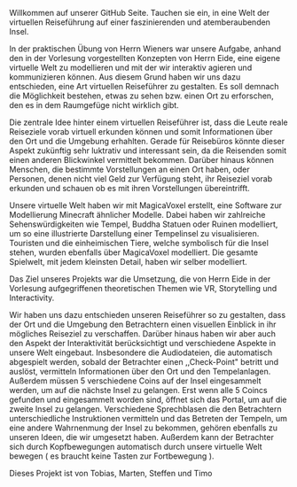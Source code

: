 Willkommen auf unserer GitHub Seite. Tauchen sie ein, in eine Welt der virtuellen Reiseführung auf einer faszinierenden und atemberaubenden Insel.

In der praktischen Übung von Herrn Wieners war unsere Aufgabe, anhand den in der Vorlesung vorgestellten Konzepten von Herrn Eide, eine eigene virtuelle Welt zu modellieren und mit der wir interaktiv agieren und kommunizieren können. Aus diesem Grund haben wir uns dazu entschieden, eine Art virtuellen Reiseführer zu gestalten. Es soll demnach die Möglichkeit bestehen, etwas zu sehen bzw. einen Ort zu erforschen, den es in dem Raumgefüge nicht wirklich gibt.

Die zentrale Idee hinter einem virtuellen Reiseführer ist, dass die Leute reale Reiseziele vorab virtuell erkunden können und somit Informationen über den Ort und die Umgebung erhahlten. Gerade für Reisebüros könnte dieser Aspekt zukünftig sehr luktrativ und interessant sein, da die Reisenden somit einen anderen Blickwinkel vermittelt bekommen. Darüber hinaus können Menschen, die bestimmte Vorstellungen an einen Ort haben, oder Personen, denen nicht viel Geld zur Verfügung steht, ihr Reiseziel vorab erkunden und schauen ob es mit ihren Vorstellungen übereintrifft.

Unsere virtuelle Welt haben wir mit MagicaVoxel erstellt, eine Software zur Modellierung Minecraft ähnlicher Modelle. Dabei haben wir zahlreiche Sehenswürdigkeiten wie Tempel, Buddha Statuen oder Ruinen modelliert, um so eine illustrierte Darstellung einer Tempelinsel zu visualisieren. Touristen und die einheimischen Tiere, welche symbolisch für die Insel stehen, wurden ebenfalls über MagicaVoxel modelliert. Die gesamte Spielwelt, mit jedem kleinsten Detail, haben wir selber modelliert.

Das Ziel unseres Projekts war die Umsetzung, die von Herrn Eide in der Vorlesung aufgegriffenen theoretischen Themen wie VR, Storytelling und Interactivity. 

Wir haben uns dazu entschieden unseren Reiseführer so zu gestalten, dass der Ort und die Umgebung den Betrachtern einen visuellen Einblick in ihr mögliches Reiseziel zu verschaffen. Darüber hinaus haben wir aber auch den Aspekt der Interaktivität berücksichtigt und verschiedene Aspekte in unsere Welt eingebaut. Insbesondere die Audiodateien, die automatisch abgespielt werden, sobald der Betrachter einen ,,Check-Point" betritt und auslöst, vermitteln Informationen über den Ort und den Tempelanlagen. Außerdem müssen 5 verschiedene Coins auf der Insel eingesammelt werden, um auf die nächste Insel zu gelangen. Erst wenn alle 5 Coincs gefunden und eingesammelt worden sind, öffnet sich das Portal, um auf die zweite Insel zu gelangen. Verschiedene Sprechblasen die den Betrachtern unterschiedliche Instruktionen vermitteln und das Betreten der Tempeln, um eine andere Wahrnenmung der Insel zu bekommen, gehören ebenfalls zu unseren Ideen, die wir umgesetzt haben. Außerdem kann der Betrachter sich durch Kopfbewegungen automatisch durch unsere virtuelle Welt bewegen ( es braucht keine Tasten zur Fortbewegung ).


Dieses Projekt ist von Tobias, Marten, Steffen und Timo
